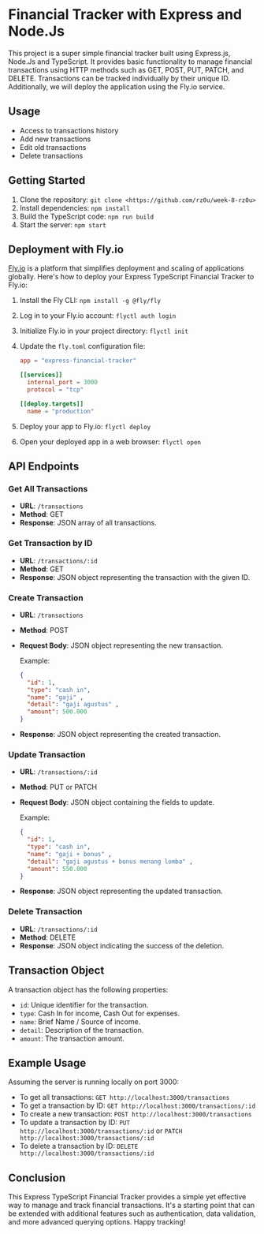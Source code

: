 # Financial Tracker with Express and Node.Js

This project is a super simple financial tracker built using Express.js, Node.Js and TypeScript. It provides basic functionality to manage financial transactions using HTTP methods such as GET, POST, PUT, PATCH, and DELETE. Transactions can be tracked individually by their unique ID. Additionally, we will deploy the application using the Fly.io service.

## Usage
- Access to transactions history
- Add new transactions
- Edit old transactions
- Delete transactions

## Getting Started

1. Clone the repository: `git clone <https://github.com/rz0u/week-8-rz0u>`
2. Install dependencies: `npm install`
3. Build the TypeScript code: `npm run build`
4. Start the server: `npm start`

## Deployment with Fly.io

[Fly.io](https://fly.io) is a platform that simplifies deployment and scaling of applications globally. Here's how to deploy your Express TypeScript Financial Tracker to Fly.io:

1. Install the Fly CLI: `npm install -g @fly/fly`

2. Log in to your Fly.io account: `flyctl auth login`

3. Initialize Fly.io in your project directory: `flyctl init`

4. Update the `fly.toml` configuration file:

   ```toml
   app = "express-financial-tracker"

   [[services]]
     internal_port = 3000
     protocol = "tcp"

   [[deploy.targets]]
     name = "production"
   ```

5. Deploy your app to Fly.io: `flyctl deploy`

6. Open your deployed app in a web browser: `flyctl open`

## API Endpoints

### Get All Transactions

- **URL**: `/transactions`
- **Method**: GET
- **Response**: JSON array of all transactions.

### Get Transaction by ID

- **URL**: `/transactions/:id`
- **Method**: GET
- **Response**: JSON object representing the transaction with the given ID.

### Create Transaction

- **URL**: `/transactions`
- **Method**: POST
- **Request Body**: JSON object representing the new transaction.
  
  Example:
  ```json
  {
    "id": 1, 
    "type": "cash in", 
    "name": "gaji" , 
    "detail": "gaji agustus" , 
    "amount": 500.000
  }
  ```

- **Response**: JSON object representing the created transaction.

### Update Transaction

- **URL**: `/transactions/:id`
- **Method**: PUT or PATCH
- **Request Body**: JSON object containing the fields to update.
  
  Example:
  ```json
  {
    "id": 1, 
    "type": "cash in", 
    "name": "gaji + bonus" , 
    "detail": "gaji agustus + bonus menang lomba" , 
    "amount": 550.000
  }
  ```

- **Response**: JSON object representing the updated transaction.

### Delete Transaction

- **URL**: `/transactions/:id`
- **Method**: DELETE
- **Response**: JSON object indicating the success of the deletion.

## Transaction Object

A transaction object has the following properties:

- `id`: Unique identifier for the transaction.
- `type`: Cash In for income, Cash Out for expenses.
- `name`: Brief Name / Source of income.
- `detail`: Description of the transaction.
- `amount`: The transaction amount.

## Example Usage

Assuming the server is running locally on port 3000:

- To get all transactions: `GET http://localhost:3000/transactions`
- To get a transaction by ID: `GET http://localhost:3000/transactions/:id`
- To create a new transaction: `POST http://localhost:3000/transactions`
- To update a transaction by ID: `PUT http://localhost:3000/transactions/:id` or `PATCH http://localhost:3000/transactions/:id`
- To delete a transaction by ID: `DELETE http://localhost:3000/transactions/:id`

## Conclusion

This Express TypeScript Financial Tracker provides a simple yet effective way to manage and track financial transactions. It's a starting point that can be extended with additional features such as authentication, data validation, and more advanced querying options. Happy tracking!